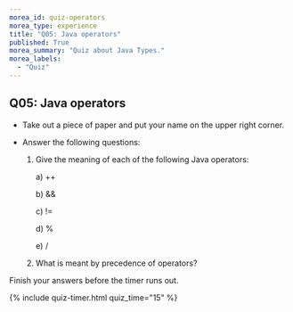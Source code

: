 ```yaml
---
morea_id: quiz-operators
morea_type: experience
title: "Q05: Java operators"
published: True
morea_summary: "Quiz about Java Types."
morea_labels: 
  - "Quiz"
---
```


## Q05: Java operators

* Take out a piece of paper and put your name on the upper right corner.

* Answer the following questions:

  1. Give the meaning of each of the following Java operators:

     a) ++

     b) &&

     c) !=
     
     d) %
     
     e) /

  2. What is meant by precedence of operators?

Finish your answers before the timer runs out.

{% include quiz-timer.html quiz_time="15" %}

